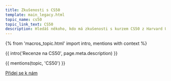 ```yaml
---
title: Zkušenosti s CS50
template: main_legacy.html
topic_name: cs50
topic_link_text: CS50
description: Hledáš někoho, kdo má zkušenosti s kurzem CS50 z Harvard University? Má smysl tomu věnovat čas? Co přesně se tam naučíš a využiješ to v praxi?
---
```

{% from 'macros_topic.html' import intro, mentions with context %}

{{ intro('Recenze na CS50', page.meta.description) }}

{{ mentions(topic, 'CS50') }}

<p class="button-compartment">
  <a href="{{ pages|docs_url('club.md')|url }}" class="button">
    Přidej se&nbsp;k&nbsp;nám
  </a>
</p>
